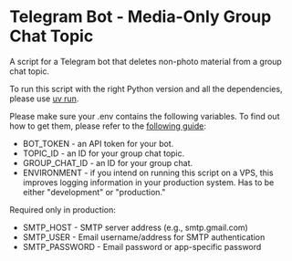 # Telegram Bot - Media-Only Group Chat Topic

A script for a Telegram bot that deletes non-photo material from a group chat topic.

To run this script with the right Python version and all the dependencies, please use [uv run](https://docs.astral.sh/uv/guides/scripts/). 

Please make sure your .env contains the following variables. To find out how to get them, please refer to the 
[following guide](https://gist.github.com/nafiesl/4ad622f344cd1dc3bb1ecbe468ff9f8a):
- BOT_TOKEN - an API token for your bot.
- TOPIC_ID - an ID for your group chat topic.
- GROUP_CHAT_ID - an ID for your group chat.
- ENVIRONMENT - if you intend on running this script on a VPS, this improves logging
    information in your production system. Has to be either "development" or "production."

Required only in production:

- SMTP_HOST - SMTP server address (e.g., smtp.gmail.com)
- SMTP_USER - Email username/address for SMTP authentication
- SMTP_PASSWORD - Email password or app-specific password